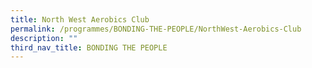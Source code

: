```yaml
---
title: North West Aerobics Club
permalink: /programmes/BONDING-THE-PEOPLE/NorthWest-Aerobics-Club
description: ""
third_nav_title: BONDING THE PEOPLE
---
```


